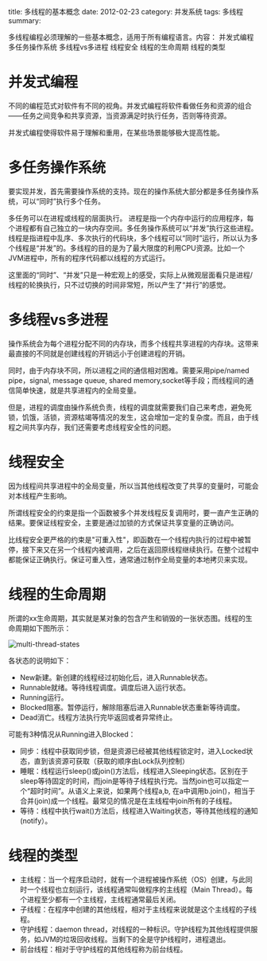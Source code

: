title: 多线程的基本概念
date: 2012-02-23
category: 并发系统
tags: 多线程
summary:


多线程编程必须理解的一些基本概念，适用于所有编程语言。内容：
并发式编程
多任务操作系统
多线程vs多进程
线程安全
线程的生命周期
线程的类型

# 并发式编程

不同的编程范式对软件有不同的视角。并发式编程将软件看做任务和资源的组合——任务之间竞争和共享资源，当资源满足时执行任务，否则等待资源。

并发式编程使得软件易于理解和重用，在某些场景能够极大提高性能。

# 多任务操作系统

要实现并发，首先需要操作系统的支持。现在的操作系统大部分都是多任务操作系统，可以“同时”执行多个任务。

多任务可以在进程或线程的层面执行。
进程是指一个内存中运行的应用程序，每个进程都有自己独立的一块内存空间。多任务操作系统可以“并发”执行这些进程。
线程是指进程中乱序、多次执行的代码块，多个线程可以“同时”运行，所以认为多个线程是“并发”的。多线程的目的是为了最大限度的利用CPU资源。比如一个JVM进程中，所有的程序代码都以线程的方式运行。

这里面的“同时”、“并发”只是一种宏观上的感受，实际上从微观层面看只是进程/线程的轮换执行，只不过切换的时间非常短，所以产生了“并行”的感觉。

# 多线程vs多进程

操作系统会为每个进程分配不同的内存块，而多个线程共享进程的内存块。这带来最直接的不同就是创建线程的开销远小于创建进程的开销。

同时，由于内存块不同，所以进程之间的通信相对困难。需要采用pipe/named pipe，signal, message queue, shared memory,socket等手段；而线程间的通信简单快速，就是共享进程内的全局变量。

但是，进程的调度由操作系统负责，线程的调度就需要我们自己来考虑，避免死锁，饥饿，活锁，资源枯竭等情况的发生，这会增加一定的复杂度。而且，由于线程之间共享内存，我们还需要考虑线程安全性的问题。

# 线程安全

因为线程间共享进程中的全局变量，所以当其他线程改变了共享的变量时，可能会对本线程产生影响。

所谓线程安全的约束是指一个函数被多个并发线程反复调用时，要一直产生正确的结果。要保证线程安全，主要是通过加锁的方式保证共享变量的正确访问。

比线程安全更严格的约束是"可重入性"，即函数在一个线程内执行的过程中被暂停，接下来又在另一个线程内被调用，之后在返回原线程继续执行。在整个过程中都能保证正确执行。保证可重入性，通常通过制作全局变量的本地拷贝来实现。

# 线程的生命周期

所谓的xx生命周期，其实就是某对象的包含产生和销毁的一张状态图。线程的生命周期如下图所示：

![multi-thread-states](images/2013/multi_thread/thread_state.jpg)

各状态的说明如下：

- New新建。新创建的线程经过初始化后，进入Runnable状态。
- Runnable就绪。等待线程调度。调度后进入运行状态。
- Running运行。
- Blocked阻塞。暂停运行，解除阻塞后进入Runnable状态重新等待调度。
- Dead消亡。线程方法执行完毕返回或者异常终止。


可能有3种情况从Running进入Blocked：

- 同步：线程中获取同步锁，但是资源已经被其他线程锁定时，进入Locked状态，直到该资源可获取（获取的顺序由Lock队列控制）
- 睡眠：线程运行sleep()或join()方法后，线程进入Sleeping状态。区别在于sleep等待固定的时间，而join是等待子线程执行完。当然join也可以指定一个“超时时间”。从语义上来说，如果两个线程a,b, 在a中调用b.join()，相当于合并(join)成一个线程。最常见的情况是在主线程中join所有的子线程。
- 等待：线程中执行wait()方法后，线程进入Waiting状态，等待其他线程的通知(notify）。

# 线程的类型

- 主线程：当一个程序启动时，就有一个进程被操作系统（OS）创建，与此同时一个线程也立刻运行，该线程通常叫做程序的主线程（Main Thread）。每个进程至少都有一个主线程，主线程通常最后关闭。
- 子线程：在程序中创建的其他线程，相对于主线程来说就是这个主线程的子线程。
- 守护线程：daemon thread，对线程的一种标识。守护线程为其他线程提供服务，如JVM的垃圾回收线程。当剩下的全是守护线程时，进程退出。
- 前台线程：相对于守护线程的其他线程称为前台线程。

